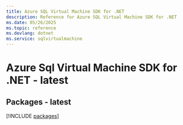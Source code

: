 ```yaml
---
title: Azure SQL Virtual Machine SDK for .NET
description: Reference for Azure SQL Virtual Machine SDK for .NET
ms.date: 05/26/2025
ms.topic: reference
ms.devlang: dotnet
ms.service: sqlvirtualmachine
---
```

# Azure Sql Virtual Machine SDK for .NET - latest
## Packages - latest
[!INCLUDE [packages](sql-virtual-machine-index.md)]